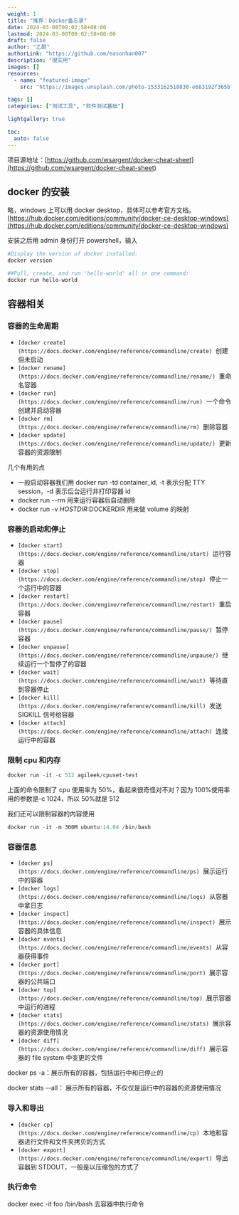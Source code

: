 ```yaml
---
weight: 1
title: "推荐：Docker备忘录"
date: 2024-03-08T09:02:58+08:00
lastmod: 2024-03-08T09:02:58+08:00
draft: false
author: "乙醇"
authorLink: "https://github.com/easonhan007"
description: "很实用"
images: []
resources:
  - name: "featured-image"
    src: "https://images.unsplash.com/photo-1533162518830-e683192f365b?w=300"

tags: []
categories: ["测试工具", "软件测试基础"]

lightgallery: true

toc:
  auto: false
---
```


项目源地址：[https://github.com/wsargent/docker-cheat-sheet](https://github.com/wsargent/docker-cheat-sheet)

## docker 的安装

略，windows 上可以用 docker desktop，具体可以参考官方文档。[https://hub.docker.com/editions/community/docker-ce-desktop-windows](https://hub.docker.com/editions/community/docker-ce-desktop-windows)

安装之后用 admin 身份打开 powershell，输入

```powershell
#Display the version of docker installed:
docker version

##Pull, create, and run 'hello-world' all in one command:
docker run hello-world
```

## 容器相关

### 容器的生命周期

- `[docker create](https://docs.docker.com/engine/reference/commandline/create)`  创建但未启动
- `[docker rename](https://docs.docker.com/engine/reference/commandline/rename/)`  重命名容器
- `[docker run](https://docs.docker.com/engine/reference/commandline/run)`  一个命令创建并启动容器
- `[docker rm](https://docs.docker.com/engine/reference/commandline/rm)`  删除容器
- `[docker update](https://docs.docker.com/engine/reference/commandline/update/)`  更新容器的资源限制

几个有用的点

- 一般启动容器我们用 docker run -td container_id, -t 表示分配 TTY session，-d 表示后台运行并打印容器 id
- docker run --rm 用来运行容器后自动删除
- docker run -v $HOSTDIR:$DOCKERDIR 用来做 volume 的映射

### 容器的启动和停止

- `[docker start](https://docs.docker.com/engine/reference/commandline/start)`  运行容器
- `[docker stop](https://docs.docker.com/engine/reference/commandline/stop)`  停止一个运行中的容器
- `[docker restart](https://docs.docker.com/engine/reference/commandline/restart)`  重启容器
- `[docker pause](https://docs.docker.com/engine/reference/commandline/pause/)`  暂停容器
- `[docker unpause](https://docs.docker.com/engine/reference/commandline/unpause/)`  继续运行一个暂停了的容器
- `[docker wait](https://docs.docker.com/engine/reference/commandline/wait)`  等待直到容器停止
- `[docker kill](https://docs.docker.com/engine/reference/commandline/kill)`  发送 SIGKILL 信号给容器
- `[docker attach](https://docs.docker.com/engine/reference/commandline/attach)`  连接运行中的容器

### 限制 cpu 和内存

```powershell
docker run -it -c 512 agileek/cpuset-test
```

上面的命令限制了 cpu 使用率为 50%，看起来很奇怪对不对？因为 100%使用率用的参数是-c 1024，所以 50%就是 512

我们还可以限制容器的内容使用

```powershell
docker run -it -m 300M ubuntu:14.04 /bin/bash
```

### 容器信息

- `[docker ps](https://docs.docker.com/engine/reference/commandline/ps)`  展示运行中的容器
- `[docker logs](https://docs.docker.com/engine/reference/commandline/logs)`  从容器中拿日志
- `[docker inspect](https://docs.docker.com/engine/reference/commandline/inspect)`  展示容器的具体信息
- `[docker events](https://docs.docker.com/engine/reference/commandline/events)`  从容器获得事件
- `[docker port](https://docs.docker.com/engine/reference/commandline/port)`  展示容器的公共端口
- `[docker top](https://docs.docker.com/engine/reference/commandline/top)`  展示容器中运行的进程
- `[docker stats](https://docs.docker.com/engine/reference/commandline/stats)`  展示容器的资源使用情况
- `[docker diff](https://docs.docker.com/engine/reference/commandline/diff)`  展示容器的 file system 中变更的文件

docker ps -a：展示所有的容器，包括运行中和已停止的

docker stats --all： 展示所有的容器，不仅仅是运行中的容器的资源使用情况

### 导入和导出

- `[docker cp](https://docs.docker.com/engine/reference/commandline/cp)`  本地和容器进行文件和文件夹拷贝的方式
- `[docker export](https://docs.docker.com/engine/reference/commandline/export)`  导出容器到 STDOUT，一般是以压缩包的方式了

### 执行命令

docker exec -it foo /bin/bash 去容器中执行命令
